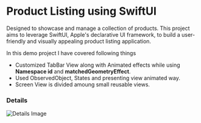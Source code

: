# Product Listing using SwiftUI
Designed to showcase and manage a collection of products. This project aims to leverage SwiftUI, Apple's declarative UI framework, to build a user-friendly and visually appealing product listing application.

In this demo project I have covered following things

* Customized TabBar View along with Animated effects while using **Namespace id** and **matchedGeometryEffect**.
* Used ObservedObject, States and presenting view animated way. 
* Screen View is divided amoung small reusable views.

### Details 
![Details Image](./docs/details.gif)


